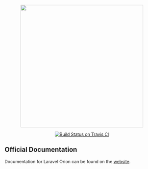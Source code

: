 <p align="center">
    <img src="https://res.cloudinary.com/dudxt4lp6/image/upload/v1572976051/Laravel%20Orion/logo_with_text_t5jjyc.png" width="400">
</p>

<p align="center">
<a href="https://github.com/tailflow/laravel-orion-docs/actions"><img src="https://img.shields.io/github/workflow/status/tailflow/laravel-orion-docs/default" alt="Build Status on Travis CI"></a>
</p>

## Official Documentation

Documentation for Laravel Orion can be found on the [website](https://tailflow.github.io/laravel-orion-docs/).
